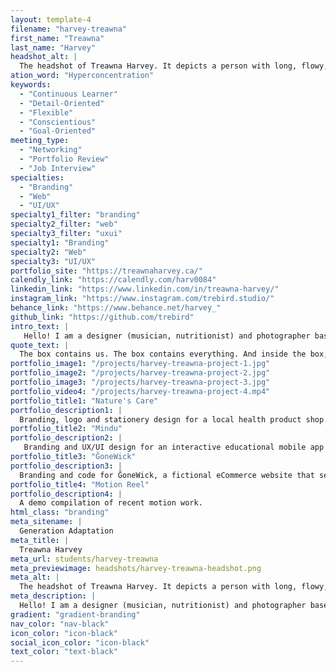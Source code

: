 ```yaml
---
layout: template-4
filename: "harvey-treawna"
first_name: "Treawna"
last_name: "Harvey"
headshot_alt: |
  The headshot of Treawna Harvey. It depicts a person with long, flowy, dark hair and glasses, smiling warmly at the camera.
ation_word: "Hyperconcentration"
keywords:
  - "Continuous Learner"
  - "Detail-Oriented"
  - "Flexible"
  - "Conscientious"
  - "Goal-Oriented"
meeting_type:
  - "Networking"
  - "Portfolio Review"
  - "Job Interview"
specialties:
  - "Branding"
  - "Web"
  - "UI/UX"
specialty1_filter: "branding"
specialty2_filter: "web"
specialty3_filter: "uxui"
specialty1: "Branding"
specialty2: "Web"
specialty3: "UI/UX"
portfolio_site: "https://treawnaharvey.ca/"
calendly_link: "https://calendly.com/harv0084"
linkedin_link: "https://www.linkedin.com/in/treawna-harvey/"
instagram_link: "https://www.instagram.com/trebird.studio/"
behance_link: "https://www.behance.net/harvey_"
github_link: "https://github.com/trebird"
intro_text: |
   Hello! I am a designer (musician, nutritionist) and photographer based in Ottawa. I specialize in obsessing over the fine details while calmly translating information into pleasing visual experiences!
quote_text: |
  The box contains us. The box contains everything. And inside the box, is another box.
portfolio_image1: "/projects/harvey-treawna-project-1.jpg"
portfolio_image2: "/projects/harvey-treawna-project-2.jpg"
portfolio_image3: "/projects/harvey-treawna-project-3.jpg"
portfolio_video4: "/projects/harvey-treawna-project-4.mp4"
portfolio_title1: "Nature's Care"
portfolio_description1: |
  Branding, logo and stationery design for a local health product shop.
portfolio_title2: "Mindu"
portfolio_description2: |
   Branding and UX/UI design for an interactive educational mobile app prototype that addresses mental health and wellness.
portfolio_title3: "ĞoneWick"
portfolio_description3: |
  Branding and code for ĞoneWick, a fictional eCommerce website that sells home decor products.
portfolio_title4: "Motion Reel"
portfolio_description4: |
  A demo compilation of recent motion work.
html_class: "branding"
meta_sitename: |
  Generation Adaptation
meta_title: |
  Treawna Harvey
meta_url: students/harvey-treawna
meta_previewimage: headshots/harvey-treawna-headshot.png
meta_alt: |
  The headshot of Treawna Harvey. It depicts a person with long, flowy, dark hair and glasses, smiling warmly at the camera.
meta_description: |
  Hello! I am a designer (musician, nutritionist) and photographer based in Ottawa. I specialize in obsessing over the fine details while calmly translating information into pleasing visual experiences!
gradient: "gradient-branding"
nav_color: "nav-black"
icon_color: "icon-black"
social_icon_color: "icon-black"
text_color: "text-black"
---
```

